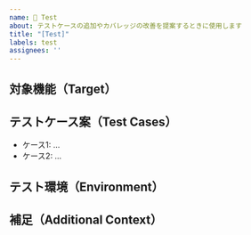 ```yaml
---
name: 🧪 Test
about: テストケースの追加やカバレッジの改善を提案するときに使用します
title: "[Test]"
labels: test
assignees: ''
---
```


## 対象機能（Target）
<!-- どのクラスや機能をテストしたいか -->

## テストケース案（Test Cases）
- ケース1: …
- ケース2: …

## テスト環境（Environment）
<!-- PHPUnit やテストフレームワークのバージョンなど -->

## 補足（Additional Context）
<!-- サンプルコードなど -->